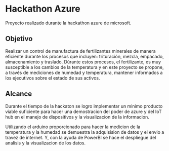 # Hackathon Azure
Proyecto realizado durante la hackathon azure de microsoft.

## Objetivo
Realizar un control de manufactura de fertilizantes minerales de manera eficiente durante los procesos que incluyen: trituración, mezcla, empacado, almacenamiento y traslado. Dúrante estos procesos, el fertilizante, es muy susceptible a los cambios de la temperatura y en este proyecto se propone, a través de mediciones de humedad y temperatura, mantener informados a los ejecutivos sobre el estado de sus activos.

## Alcance
Durante el tiempo de la hackaton se logro implementar un minimo producto viable suficiente para hacer una demostracion del poder de azure y del IoT hub en el manejo de dispositivos y la visualizacion de la informacion.

Utilizando el arduino proporcionado para hacer la medicion de la temperatura y la humedad se demuestra la adquisision de datos y el envio a travez de internet. Y, con la ayuda de PowerBI se hace el despliegue del analisis y la visualizacion de los datos.
